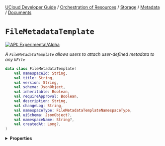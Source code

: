 [UCloud Developer Guide](/docs/developer-guide/README.md) / [Orchestration of Resources](/docs/developer-guide/orchestration/README.md) / [Storage](/docs/developer-guide/orchestration/storage/README.md) / [Metadata](/docs/developer-guide/orchestration/storage/metadata/README.md) / [Documents](/docs/developer-guide/orchestration/storage/metadata/documents.md)

# `FileMetadataTemplate`


[![API: Experimental/Alpha](https://img.shields.io/static/v1?label=API&message=Experimental/Alpha&color=orange&style=flat-square)](/docs/developer-guide/core/api-conventions.md)


_A `FileMetadataTemplate` allows users to attach user-defined metadata to any `UFile`_

```kotlin
data class FileMetadataTemplate(
    val namespaceId: String,
    val title: String,
    val version: String,
    val schema: JsonObject,
    val inheritable: Boolean,
    val requireApproval: Boolean,
    val description: String,
    val changeLog: String,
    val namespaceType: FileMetadataTemplateNamespaceType,
    val uiSchema: JsonObject?,
    val namespaceName: String?,
    val createdAt: Long?,
)
```

<details>
<summary>
<b>Properties</b>
</summary>

<details>
<summary>
<code>namespaceId</code>: <code><code><a href='https://kotlinlang.org/api/latest/jvm/stdlib/kotlin/-string/'>String</a></code></code> The ID of the namespace that this template belongs to
</summary>





</details>

<details>
<summary>
<code>title</code>: <code><code><a href='https://kotlinlang.org/api/latest/jvm/stdlib/kotlin/-string/'>String</a></code></code> The title of this template. It does not have to be unique.
</summary>





</details>

<details>
<summary>
<code>version</code>: <code><code><a href='https://kotlinlang.org/api/latest/jvm/stdlib/kotlin/-string/'>String</a></code></code> Version identifier for this version. It must be unique within a single template group.
</summary>





</details>

<details>
<summary>
<code>schema</code>: <code><code><a href='https://kotlin.github.io/kotlinx.serialization/kotlinx-serialization-json/kotlinx-serialization-json/kotlinx.serialization.json/-json-object/index.html'>JsonObject</a></code></code> JSON-Schema for this document
</summary>





</details>

<details>
<summary>
<code>inheritable</code>: <code><code><a href='https://kotlinlang.org/api/latest/jvm/stdlib/kotlin/-boolean/'>Boolean</a></code></code> Makes this template inheritable by descendants of the file that the template is attached to
</summary>





</details>

<details>
<summary>
<code>requireApproval</code>: <code><code><a href='https://kotlinlang.org/api/latest/jvm/stdlib/kotlin/-boolean/'>Boolean</a></code></code> If `true` then a user with `ADMINISTRATOR` rights must approve all changes to metadata
</summary>





</details>

<details>
<summary>
<code>description</code>: <code><code><a href='https://kotlinlang.org/api/latest/jvm/stdlib/kotlin/-string/'>String</a></code></code> Description of this template. Markdown is supported.
</summary>





</details>

<details>
<summary>
<code>changeLog</code>: <code><code><a href='https://kotlinlang.org/api/latest/jvm/stdlib/kotlin/-string/'>String</a></code></code> A description of the change since last version. Markdown is supported.
</summary>





</details>

<details>
<summary>
<code>namespaceType</code>: <code><code><a href='#filemetadatatemplatenamespacetype'>FileMetadataTemplateNamespaceType</a></code></code>
</summary>





</details>

<details>
<summary>
<code>uiSchema</code>: <code><code><a href='https://kotlin.github.io/kotlinx.serialization/kotlinx-serialization-json/kotlinx-serialization-json/kotlinx.serialization.json/-json-object/index.html'>JsonObject</a>?</code></code>
</summary>





</details>

<details>
<summary>
<code>namespaceName</code>: <code><code><a href='https://kotlinlang.org/api/latest/jvm/stdlib/kotlin/-string/'>String</a>?</code></code>
</summary>





</details>

<details>
<summary>
<code>createdAt</code>: <code><code><a href='https://kotlinlang.org/api/latest/jvm/stdlib/kotlin/-long/'>Long</a>?</code></code>
</summary>





</details>



</details>


